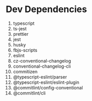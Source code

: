 # Dev Dependencies

1. typescript 
2. ts-jest 
3. prettier 
4. jest 
5. husky 
6. fbjs-scripts 
7. eslint 
8. cz-conventional-changelog 
9. conventional-changelog-cli 
10. commitizen 
11. @typescript-eslint/parser 
12. @typescript-eslint/eslint-plugin 
12. @commitlint/config-conventional 
14. @commitlint/cli